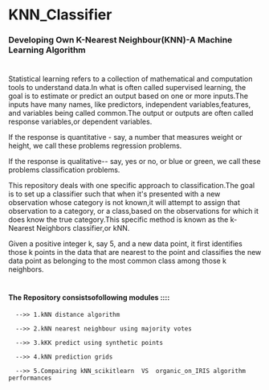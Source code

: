 # KNN_Classifier

### Developing Own K-Nearest Neighbour(KNN)-A Machine Learning Algorithm 
#
#
Statistical learning refers to a collection of mathematical and computation tools to understand data.In what is often called supervised learning, the goal is to estimate or predict an output based on one or more inputs.The inputs have many names, like predictors, independent variables,features, and variables being called common.The output or outputs are often called response variables,or dependent variables.

If the response is quantitative - say, a number that measures weight or height,
we call these problems regression problems.

If the response is qualitative-- say, yes or no, or blue or green,
we call these problems classification problems.

This repository deals with one specific approach to classification.The goal is to set up a classifier such that when it's presented with a new observation whose category is not known,it will attempt to assign that observation to a category, or a class,based on the observations for which it does know the true category.This specific method is known as the k-Nearest Neighbors classifier,or kNN.

Given a positive integer k,  say 5, and a new data point, it first identifies those k points in the data that are nearest to the point and classifies the new data point as belonging to the most common class among those k neighbors.

#

#### The Repository consistsofollowing modules ::::

      -->> 1.kNN distance algorithm

      -->> 2.kNN nearest neighbour using majority votes

      -->> 3.kKK predict using synthetic points

      -->> 4.kNN prediction grids

      -->> 5.Compairing kNN_scikitlearn  VS  organic_on_IRIS algorithm performances

#
